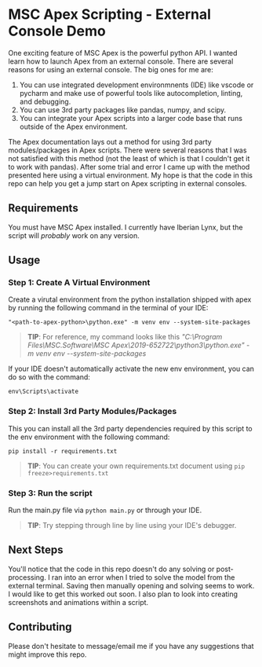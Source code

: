 # MSC Apex Scripting - External Console Demo

One exciting feature of MSC Apex is the powerful python API.  I wanted learn how to launch Apex from an external console.  There are several reasons for using an external console.  The big ones for me are:

1. You can use integrated development environmnents (IDE) like vscode or pycharm and make use of powerful tools like autocompletion, linting, and debugging.
2. You can use 3rd party packages like pandas, numpy, and scipy.
3. You can integrate your Apex scripts into a larger code base that runs outside of the Apex environment.

The Apex documentation lays out a method for using 3rd party modules/packages in Apex scripts.  There were several reasons that I was not satisfied with this method (not the least of which is that I couldn't get it to work with pandas).  After some trial and error I came up with the method presented here using a virtual environment.  My hope is that the code in this repo can help you get a jump start on Apex scripting in external consoles.

## Requirements
You must have MSC Apex installed.  I currently have Iberian Lynx, but the script will *probably* work on any version.

## Usage

### Step 1: Create A Virtual Environment
Create a virutal environment from the python installation shipped with apex by running the following command in the terminal of your IDE:

`"<path-to-apex-python>\python.exe" -m venv env --system-site-packages`

> **TIP**: For reference, my command looks like this *"C:\Program Files\MSC.Software\MSC Apex\2019-652722\python3\python.exe" -m venv env --system-site-packages*

If your IDE doesn't automatically activate the new env environment, you can do so with the command:

`env\Scripts\activate`

### Step 2: Install 3rd Party Modules/Packages
This you can install all the 3rd party dependencies required by this script to the env environment with the following command:

`pip install -r requirements.txt`

> **TIP**: You can create your own requirements.txt document using `pip freeze>requirements.txt`

### Step 3: Run the script
Run the main.py file via `python main.py` or through your IDE.

> **TIP**: Try stepping through line by line using your IDE's debugger.

## Next Steps
You'll notice that the code in this repo doesn't do any solving or post-processing.  I ran into an error when I tried to solve the model from the external terminal.  Saving then manually opening and solving seems to work.  I would like to get this worked out soon.  I also plan to look into creating screenshots and animations within a script.   

## Contributing
Please don't hesitate to message/email me if you have any suggestions that might improve this repo.